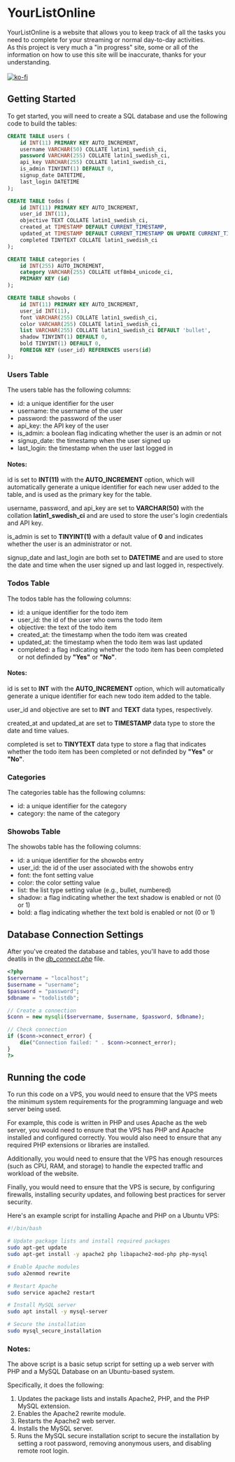 # YourListOnline
YourListOnline is a website that allows you to keep track of all the tasks you need to complete for your streaming or normal day-to-day activities.
<br>As this project is very much a "in progress" site, some or all of the information on how to use this site will be inaccurate, thanks for your understanding.
<br><br>
[![ko-fi](https://ko-fi.com/img/githubbutton_sm.svg)](https://ko-fi.com/T6T8D1Y2O)

## Getting Started
To get started, you will need to create a SQL database and use the following code to build the tables:

```sql
CREATE TABLE users (
    id INT(11) PRIMARY KEY AUTO_INCREMENT,
    username VARCHAR(50) COLLATE latin1_swedish_ci,
    password VARCHAR(255) COLLATE latin1_swedish_ci,
    api_key VARCHAR(255) COLLATE latin1_swedish_ci,
    is_admin TINYINT(1) DEFAULT 0,
    signup_date DATETIME,
    last_login DATETIME
);

CREATE TABLE todos (
    id INT(11) PRIMARY KEY AUTO_INCREMENT,
    user_id INT(11),
    objective TEXT COLLATE latin1_swedish_ci,
    created_at TIMESTAMP DEFAULT CURRENT_TIMESTAMP,
    updated_at TIMESTAMP DEFAULT CURRENT_TIMESTAMP ON UPDATE CURRENT_TIMESTAMP,
    completed TINYTEXT COLLATE latin1_swedish_ci
);

CREATE TABLE categories (
    id INT(255) AUTO_INCREMENT,
    category VARCHAR(255) COLLATE utf8mb4_unicode_ci,
    PRIMARY KEY (id)
);

CREATE TABLE showobs (
    id INT(11) PRIMARY KEY AUTO_INCREMENT,
    user_id INT(11),
    font VARCHAR(255) COLLATE latin1_swedish_ci,
    color VARCHAR(255) COLLATE latin1_swedish_ci,
    list VARCHAR(255) COLLATE latin1_swedish_ci DEFAULT 'bullet',
    shadow TINYINT(1) DEFAULT 0,
    bold TINYINT(1) DEFAULT 0,
    FOREIGN KEY (user_id) REFERENCES users(id)
);

```
### Users Table
The users table has the following columns:
* id: a unique identifier for the user
* username: the username of the user
* password: the password of the user
* api_key: the API key of the user
* is_admin: a boolean flag indicating whether the user is an admin or not
* signup_date: the timestamp when the user signed up
* last_login: the timestamp when the user last logged in
#### Notes:
id is set to **INT(11)** with the **AUTO_INCREMENT** option, which will automatically generate a unique identifier for each new user added to the table, and is used as the primary key for the table. 

username, password, and api_key are set to **VARCHAR(50)** with the collation **latin1_swedish_ci** and are used to store the user's login credentials and API key.

is_admin is set to **TINYINT(1)** with a default value of **0** and indicates whether the user is an administrator or not.

signup_date and last_login are both set to **DATETIME** and are used to store the date and time when the user signed up and last logged in, respectively.
### Todos Table
The todos table has the following columns:
* id: a unique identifier for the todo item
* user_id: the id of the user who owns the todo item
* objective: the text of the todo item
* created_at: the timestamp when the todo item was created
* updated_at: the timestamp when the todo item was last updated
* completed: a flag indicating whether the todo item has been completed or not definded by **"Yes"** or **"No"**.

#### Notes:
id is set to **INT** with the **AUTO_INCREMENT** option, which will automatically generate a unique identifier for each new todo item added to the table.

user_id and objective are set to **INT** and **TEXT** data types, respectively.

created_at and updated_at are set to **TIMESTAMP** data type to store the date and time values.

completed is set to **TINYTEXT** data type to store a flag that indicates whether the todo item has been completed or not definded by **"Yes"** or **"No"**.
### Categories
The categories table has the following columns:
* id: a unique identifier for the category
* category: the name of the category
### Showobs Table
The showobs table has the following columns:
* id: a unique identifier for the showobs entry
* user_id: the id of the user associated with the showobs entry
* font: the font setting value
* color: the color setting value
* list: the list type setting value (e.g., bullet, numbered)
* shadow: a flag indicating whether the text shadow is enabled or not (0 or 1)
* bold: a flag indicating whether the text bold is enabled or not (0 or 1)
## Database Connection Settings
After you've created the database and tables, you'll have to add those deatils in the *[db_connect.php](../lists/db_connect.php)* file.
```php
<?php
$servername = "localhost";
$username = "username";
$password = "password";
$dbname = "todolistdb";

// Create a connection
$conn = new mysqli($servername, $username, $password, $dbname);

// Check connection
if ($conn->connect_error) {
    die("Connection failed: " . $conn->connect_error);
}
?>
```

## Running the code
To run this code on a VPS, you would need to ensure that the VPS meets the minimum system requirements for the programming language and web server being used.

For example, this code is written in PHP and uses Apache as the web server, you would need to ensure that the VPS has PHP and Apache installed and configured correctly. You would also need to ensure that any required PHP extensions or libraries are installed.

Additionally, you would need to ensure that the VPS has enough resources (such as CPU, RAM, and storage) to handle the expected traffic and workload of the website.

Finally, you would need to ensure that the VPS is secure, by configuring firewalls, installing security updates, and following best practices for server security.

Here's an example script for installing Apache and PHP on a Ubuntu VPS:
```bash
#!/bin/bash

# Update package lists and install required packages
sudo apt-get update
sudo apt-get install -y apache2 php libapache2-mod-php php-mysql

# Enable Apache modules
sudo a2enmod rewrite

# Restart Apache
sudo service apache2 restart

# Install MySQL server
sudo apt install -y mysql-server

# Secure the installation
sudo mysql_secure_installation
```
### Notes:
The above script is a basic setup script for setting up a web server with PHP and a MySQL Database on an Ubuntu-based system.

Specifically, it does the following:
1. Updates the package lists and installs Apache2, PHP, and the PHP MySQL extension.
2. Enables the Apache2 rewrite module.
3. Restarts the Apache2 web server.
4. Installs the MySQL server.
5. Runs the MySQL secure installation script to secure the installation by setting a root password, removing anonymous users, and disabling remote root login.

